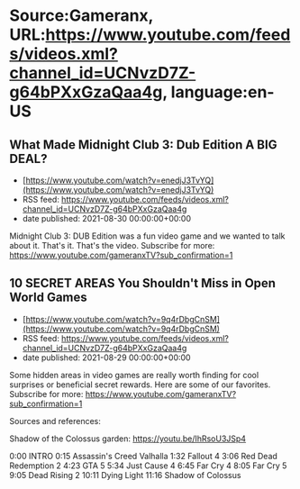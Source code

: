 # Source:Gameranx, URL:https://www.youtube.com/feeds/videos.xml?channel_id=UCNvzD7Z-g64bPXxGzaQaa4g, language:en-US

## What Made Midnight Club 3: Dub Edition A BIG DEAL?
 - [https://www.youtube.com/watch?v=enedjJ3TvYQ](https://www.youtube.com/watch?v=enedjJ3TvYQ)
 - RSS feed: https://www.youtube.com/feeds/videos.xml?channel_id=UCNvzD7Z-g64bPXxGzaQaa4g
 - date published: 2021-08-30 00:00:00+00:00

Midnight Club 3: DUB Edition was a fun video game and we wanted to talk about it. That's it. That's the video.
Subscribe for more: https://www.youtube.com/gameranxTV?sub_confirmation=1

## 10 SECRET AREAS You Shouldn't Miss in Open World Games
 - [https://www.youtube.com/watch?v=9q4rDbgCnSM](https://www.youtube.com/watch?v=9q4rDbgCnSM)
 - RSS feed: https://www.youtube.com/feeds/videos.xml?channel_id=UCNvzD7Z-g64bPXxGzaQaa4g
 - date published: 2021-08-29 00:00:00+00:00

Some hidden areas in video games are really worth finding for cool surprises or beneficial secret rewards. Here are some of our favorites.
Subscribe for more: https://www.youtube.com/gameranxTV?sub_confirmation=1


Sources and references:

Shadow of the Colossus garden: https://youtu.be/IhRsoU3JSp4


0:00 INTRO
0:15 Assassin's Creed Valhalla
1:32 Fallout 4
3:06 Red Dead Redemption 2
4:23 GTA 5
5:34 Just Cause 4
6:45 Far Cry 4
8:05 Far Cry 5
9:05 Dead Rising 2
10:11 Dying Light
11:16  Shadow of Colossus

